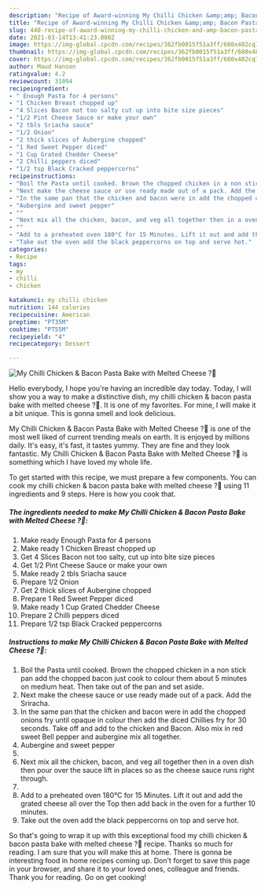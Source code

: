 ```yaml
---
description: "Recipe of Award-winning My Chilli Chicken &amp;amp; Bacon Pasta Bake with Melted Cheese ?💋"
title: "Recipe of Award-winning My Chilli Chicken &amp;amp; Bacon Pasta Bake with Melted Cheese ?💋"
slug: 440-recipe-of-award-winning-my-chilli-chicken-and-amp-bacon-pasta-bake-with-melted-cheese
date: 2021-03-14T13:41:23.080Z
image: https://img-global.cpcdn.com/recipes/362fb0015f51a3ff/680x482cq70/my-chilli-chicken-bacon-pasta-bake-with-melted-cheese-recipe-main-photo.jpg
thumbnail: https://img-global.cpcdn.com/recipes/362fb0015f51a3ff/680x482cq70/my-chilli-chicken-bacon-pasta-bake-with-melted-cheese-recipe-main-photo.jpg
cover: https://img-global.cpcdn.com/recipes/362fb0015f51a3ff/680x482cq70/my-chilli-chicken-bacon-pasta-bake-with-melted-cheese-recipe-main-photo.jpg
author: Maud Hansen
ratingvalue: 4.2
reviewcount: 31094
recipeingredient:
- " Enough Pasta for 4 persons"
- "1 Chicken Breast chopped up"
- "4 Slices Bacon not too salty cut up into bite size pieces"
- "1/2 Pint Cheese Sauce or make your own"
- "2 tbls Sriacha sauce"
- "1/2 Onion"
- "2 thick slices of Aubergine chopped"
- "1 Red Sweet Pepper diced"
- "1 Cup Grated Chedder Cheese"
- "2 Chilli peppers diced"
- "1/2 tsp Black Cracked peppercorns"
recipeinstructions:
- "Boil the Pasta until cooked. Brown the chopped chicken in a non stick pan add the chopped bacon just cook to colour them about 5 minutes on medium heat. Then take out of the pan and set aside."
- "Next make the cheese sauce or use ready made out of a pack. Add the Sriracha."
- "In the same pan that the chicken and bacon were in add the chopped onions fry until opaque in colour then add the diced Chillies fry for 30 seconds. Take off and add to the chicken and Bacon. Also mix in red sweet Bell pepper and aubergine mix all together."
- "Aubergine and sweet pepper"
- ""
- "Next mix all the chicken, bacon, and veg all together then in a oven dish then pour over the sauce lift in places so as the cheese sauce runs right through."
- ""
- "Add to a preheated oven 180°C for 15 Minutes. Lift it out and add the grated cheese all over the Top then add back in the oven for a further 10 minutes."
- "Take out the oven add the black peppercorns on top and serve hot."
categories:
- Recipe
tags:
- my
- chilli
- chicken

katakunci: my chilli chicken 
nutrition: 144 calories
recipecuisine: American
preptime: "PT35M"
cooktime: "PT55M"
recipeyield: "4"
recipecategory: Dessert

---
```



![My Chilli Chicken &amp; Bacon Pasta Bake with Melted Cheese ?💋](https://img-global.cpcdn.com/recipes/362fb0015f51a3ff/680x482cq70/my-chilli-chicken-bacon-pasta-bake-with-melted-cheese-recipe-main-photo.jpg)

Hello everybody, I hope you're having an incredible day today. Today, I will show you a way to make a distinctive dish, my chilli chicken &amp; bacon pasta bake with melted cheese ?💋. It is one of my favorites. For mine, I will make it a bit unique. This is gonna smell and look delicious.

My Chilli Chicken &amp; Bacon Pasta Bake with Melted Cheese ?💋 is one of the most well liked of current trending meals on earth. It is enjoyed by millions daily. It's easy, it's fast, it tastes yummy. They are fine and they look fantastic. My Chilli Chicken &amp; Bacon Pasta Bake with Melted Cheese ?💋 is something which I have loved my whole life.




To get started with this recipe, we must prepare a few components. You can cook my chilli chicken &amp; bacon pasta bake with melted cheese ?💋 using 11 ingredients and 9 steps. Here is how you cook that.

<!--inarticleads1-->

##### The ingredients needed to make My Chilli Chicken &amp; Bacon Pasta Bake with Melted Cheese ?💋:

1. Make ready  Enough Pasta for 4 persons
1. Make ready 1 Chicken Breast chopped up
1. Get 4 Slices Bacon not too salty, cut up into bite size pieces
1. Get 1/2 Pint Cheese Sauce or make your own
1. Make ready 2 tbls Sriacha sauce
1. Prepare 1/2 Onion
1. Get 2 thick slices of Aubergine chopped
1. Prepare 1 Red Sweet Pepper diced
1. Make ready 1 Cup Grated Chedder Cheese
1. Prepare 2 Chilli peppers diced
1. Prepare 1/2 tsp Black Cracked peppercorns




<!--inarticleads2-->

##### Instructions to make My Chilli Chicken &amp; Bacon Pasta Bake with Melted Cheese ?💋:

1. Boil the Pasta until cooked. Brown the chopped chicken in a non stick pan add the chopped bacon just cook to colour them about 5 minutes on medium heat. Then take out of the pan and set aside.
1. Next make the cheese sauce or use ready made out of a pack. Add the Sriracha.
1. In the same pan that the chicken and bacon were in add the chopped onions fry until opaque in colour then add the diced Chillies fry for 30 seconds. Take off and add to the chicken and Bacon. Also mix in red sweet Bell pepper and aubergine mix all together.
1. Aubergine and sweet pepper
1. 
1. Next mix all the chicken, bacon, and veg all together then in a oven dish then pour over the sauce lift in places so as the cheese sauce runs right through.
1. 
1. Add to a preheated oven 180°C for 15 Minutes. Lift it out and add the grated cheese all over the Top then add back in the oven for a further 10 minutes.
1. Take out the oven add the black peppercorns on top and serve hot.




So that's going to wrap it up with this exceptional food my chilli chicken &amp; bacon pasta bake with melted cheese ?💋 recipe. Thanks so much for reading. I am sure that you will make this at home. There is gonna be interesting food in home recipes coming up. Don't forget to save this page in your browser, and share it to your loved ones, colleague and friends. Thank you for reading. Go on get cooking!
